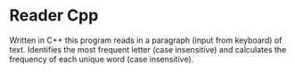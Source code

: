 # Reader Cpp
Written in C++ this program reads in a paragraph (input from keyboard) of text. Identifies the most frequent letter (case insensitive) and calculates the frequency of each unique word (case insensitive).
